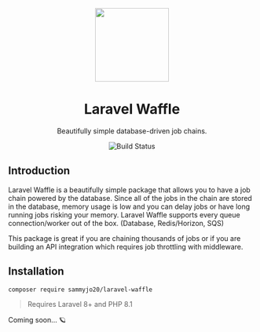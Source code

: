 <div align="center">
    
<img src="https://user-images.githubusercontent.com/29132017/181362714-e8afe51e-7a8c-46ef-acb3-5ca2cfb931d3.png" width="150">

# Laravel Waffle
Beautifully simple database-driven job chains.

![Build Status](https://github.com/sammyjo20/saloon/actions/workflows/tests.yml/badge.svg)

</div>

## Introduction

Laravel Waffle is a beautifully simple package that allows you to have a job chain powered by the database. Since all of the jobs in the chain are stored in the database, memory usage is low and you can delay jobs or have long running jobs risking your memory. Laravel Waffle supports every queue connection/worker out of the box. (Database, Redis/Horizon, SQS)

This package is great if you are chaining thousands of jobs or if you are building an API integration which requires job throttling with middleware.

## Installation

```bash
composer require sammyjo20/laravel-waffle
```
> Requires Laravel 8+ and PHP 8.1

Coming soon... 🪐 
